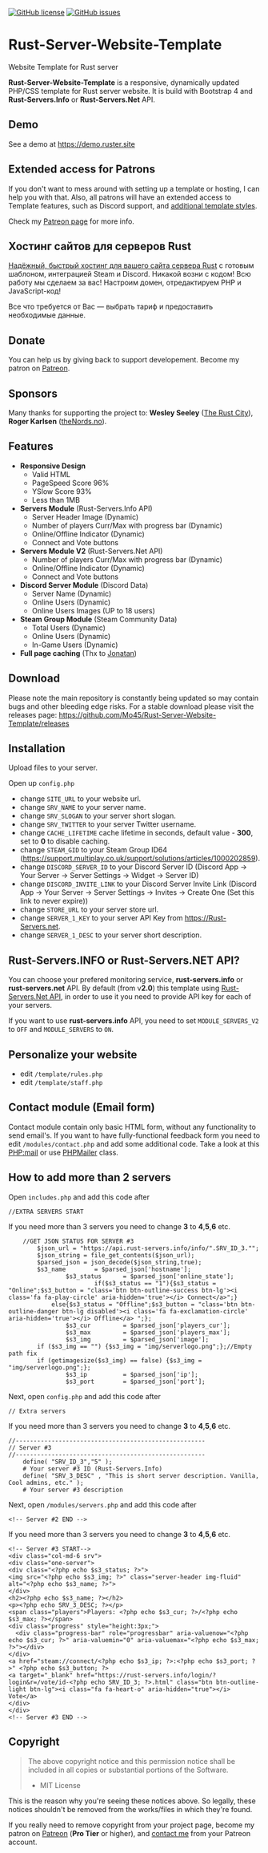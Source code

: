 [![GitHub license](https://img.shields.io/github/license/Mo45/Rust-Server-Website-Template.svg)](https://github.com/Mo45/Rust-Server-Website-Template/blob/master/LICENSE)  [![GitHub issues](https://img.shields.io/github/issues/Mo45/Rust-Server-Website-Template.svg)](https://github.com/Mo45/Rust-Server-Website-Template/issues)

# Rust-Server-Website-Template
Website Template for Rust server

**Rust-Server-Website-Template** is a responsive, dynamically updated PHP/CSS template for Rust server website. It is build with Bootstrap 4 and **Rust-Servers.Info** or **Rust-Servers.Net** API.

## Demo

See a demo at https://demo.ruster.site

## Extended access for Patrons

If you don't want to mess around with setting up a template or hosting, I can help you with that. Also, all patrons will have an extended access to Template features, such as Discord support, and [additional template styles](https://demo.ruster.site/?v=2).

Check my [Patreon page](https://www.patreon.com/rustserversinfo) for more info.

## Хостинг сайтов для серверов Rust

[Надёжный, быстрый хостинг для вашего сайта сервера Rust](https://ruster.site) с готовым шаблоном, интеграцией Steam и Discord. Никакой возни с кодом! Всю работу мы сделаем за вас! Настроим домен, отредактируем PHP и JavaScript-код!

Все что требуется от Вас — выбрать тариф и предоставить необходимые данные.

## Donate

You can help us by giving back to support developement. Become my patron on [Patreon](https://www.patreon.com/rustserversinfo).

## Sponsors

Many thanks for supporting the project to: **Wesley Seeley** ([The Rust City](http://therustcity.com)), **Roger Karlsen** ([theNords.no](https://theNords.no)).
## Features

* **Responsive Design**
  * Valid HTML
  * PageSpeed Score 96%
  * YSlow Score 93%
  * Less than 1MB
* **Servers Module** (Rust-Servers.Info API)
  * Server Header Image (Dynamic)
  * Number of players Curr/Max with progress bar (Dynamic)
  * Online/Offline Indicator (Dynamic)
  * Connect and Vote buttons
* **Servers Module V2** (Rust-Servers.Net API)
  * Number of players Curr/Max with progress bar (Dynamic)
  * Online/Offline Indicator (Dynamic)
  * Connect and Vote buttons
* **Discord Server Module** (Discord Data)
  * Server Name (Dynamic)
  * Online Users (Dynamic)
  * Online Users Images (UP to 18 users)
* **Steam Group Module** (Steam Community Data)
  * Total Users (Dynamic)
  * Online Users (Dynamic)
  * In-Game Users (Dynamic)
* **Full page caching** (Thx to [Jonatan](https://github.com/Jontis00))

## Download

Please note the main repository is constantly being updated so may contain bugs and other bleeding edge risks. For a stable download please visit the releases page: https://github.com/Mo45/Rust-Server-Website-Template/releases

## Installation

Upload files to your server.

Open up `config.php`
- change `SITE_URL` to your website url.
- change `SRV_NAME` to your server name.
- change `SRV_SLOGAN` to your server short slogan.
- change `SRV_TWITTER` to your server Twitter username.
- change `CACHE_LIFETIME` cache lifetime in seconds, default value - **300**, set to **0** to disable caching.
- change `STEAM_GID` to your Steam Group ID64 (https://support.multiplay.co.uk/support/solutions/articles/1000202859).
- change `DISCORD_SERVER_ID` to your Discord Server ID (Discord App -> Your Server -> Server Settings -> Widget -> Server ID)
- change `DISCORD_INVITE_LINK` to your Discord Server Invite Link (Discord App -> Your Server -> Server Settings -> Invites -> Create One (Set this link to never expire))
- change `STORE_URL` to your server store url.
- change `SERVER_1_KEY` to your server API Key from https://Rust-Servers.net.
- change `SERVER_1_DESC` to your server short description.

## Rust-Servers.INFO or Rust-Servers.NET API?

You can choose your prefered monitoring service, **rust-servers.info** or **rust-servers.net** API. By default (from v**2.0**) this template using [Rust-Servers.Net API](https://rust-servers.net), in order to use it you need to provide API key for each of your servers.

If you want to use **rust-servers.info** API, you need to set `MODULE_SERVERS_V2` to `OFF` and `MODULE_SERVERS` to `ON`.

## Personalize your website

- edit `/template/rules.php`
- edit `/template/staff.php`

## Contact module (Email form)

Contact module contain only basic HTML form, without any functionality to send email's. If you want to have fully-functional feedback form you need to edit `/modules/contact.php` and add some additional code. Take a look at this [PHP:mail](http://php.net/manual/en/function.mail.php) or use [PHPMailer](https://github.com/PHPMailer/PHPMailer) class.


## How to add more than 2 servers

Open `includes.php` and add this code after
```
//EXTRA SERVERS START
```
If you need more than 3 servers you need to change **3** to **4**,**5**,**6** etc.
```
	//GET JSON STATUS FOR SERVER #3
        $json_url = "https://api.rust-servers.info/info/".SRV_ID_3."";
        $json_string = file_get_contents($json_url);
        $parsed_json = json_decode($json_string,true);
		$s3_name        = $parsed_json['hostname'];
                $s3_status      = $parsed_json['online_state'];
                        if($s3_status == "1"){$s3_status = "Online";$s3_button = "class='btn btn-outline-success btn-lg'><i class='fa fa-play-circle' aria-hidden='true'></i> Connect</a>";}
			else{$s3_status = "Offline";$s3_button = "class='btn btn-outline-danger btn-lg disabled'><i class='fa fa-exclamation-circle' aria-hidden='true'></i> Offline</a> ";};
                $s3_cur         = $parsed_json['players_cur'];
                $s3_max         = $parsed_json['players_max'];
                $s3_img         = $parsed_json['image'];
		if ($s3_img == "") {$s3_img = "img/serverlogo.png";};//Empty path fix
		if (getimagesize($s3_img) == false) {$s3_img = "img/serverlogo.png";};
                $s3_ip          = $parsed_json['ip'];
                $s3_port        = $parsed_json['port'];
```
Next, open `config.php` and add this code after

```// Extra servers```

If you need more than 3 servers you need to change **3** to **4**,**5**,**6** etc.
```
//-----------------------------------------------------
// Server #3
//-----------------------------------------------------
	define( "SRV_ID_3","5" );
	# Your server #3 ID (Rust-Servers.Info)
	define( "SRV_3_DESC" , "This is short server description. Vanilla, Cool admins, etc." );
	# Your server #3 description
 ```
 Next, open `/modules/servers.php` and add this code after
 
```<!-- Server #2 END -->```

If you need more than 3 servers you need to change **3** to **4**,**5**,**6** etc.

```
<!-- Server #3 START-->
<div class="col-md-6 srv">
<div class="one-server">
<div class="<?php echo $s3_status; ?>">
<img src="<?php echo $s3_img; ?>" class="server-header img-fluid" alt="<?php echo $s3_name; ?>">
</div>
<h2><?php echo $s3_name; ?></h2>
<p><?php echo SRV_3_DESC; ?></p>
<span class="players">Players: <?php echo $s3_cur; ?>/<?php echo $s3_max; ?></span>
<div class="progress" style="height:3px;">
  <div class="progress-bar" role="progressbar" aria-valuenow="<?php echo $s3_cur; ?>" aria-valuemin="0" aria-valuemax="<?php echo $s3_max; ?>"></div>
</div>
<a href="steam://connect/<?php echo $s3_ip; ?>:<?php echo $s3_port; ?>" <?php echo $s3_button; ?>
<a target="_blank" href="https://rust-servers.info/login/?login&r=/vote/id-<?php echo SRV_ID_3; ?>.html" class="btn btn-outline-light btn-lg"><i class="fa fa-heart-o" aria-hidden="true"></i> Vote</a>
</div>
</div>
<!-- Server #3 END -->
```
## Copyright

> The above copyright notice and this permission notice shall be included in all copies or substantial portions of the Software.
> - MIT License

This is the reason why you're seeing these notices above. So legally, these notices shouldn't be removed from the works/files in which they're found.

If you really need to remove copyright from your project page, become my patron on [Patreon](https://www.patreon.com/rustserversinfo) (**Pro Tier** or higher), and [contact me](https://me.gametranslation.net/) from your Patreon account.
